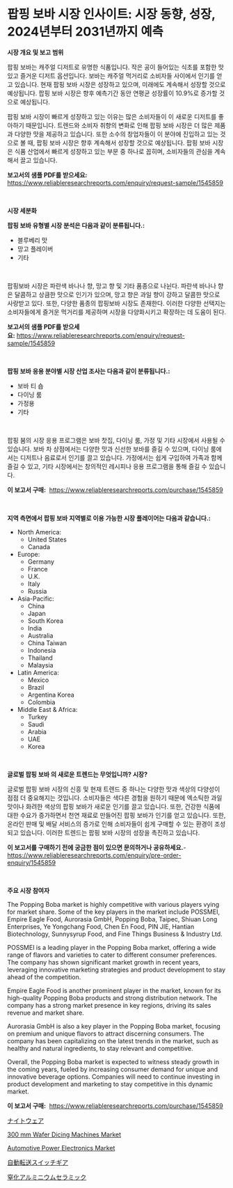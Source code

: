 <p><h1>팝핑 보바 시장 인사이트: 시장 동향, 성장, 2024년부터 2031년까지 예측</h1></p><p><strong>시장 개요 및 보고 범위</strong></p>
<p><p>팝핑 보바는 캐주얼 디저트로 유명한 식품입니다. 작은 공이 들어있는 식초를 포함한 맛있고 즐거운 디저트 옵션입니다. 보바는 캐주얼 먹거리로 소비자들 사이에서 인기를 얻고 있습니다. 현재 팝핑 보바 시장은 성장하고 있으며, 미래에도 계속해서 성장할 것으로 예상됩니다. 팝핑 보바 시장은 향후 예측기간 동안 연평균 성장률이 10.9%로 증가할 것으로 예상됩니다.</p><p>팝핑 보바 시장이 빠르게 성장하고 있는 이유는 많은 소비자들이 이 새로운 디저트를 좋아하기 때문입니다. 트렌드와 소비자 취향의 변화로 인해 팝핑 보바 시장은 더 많은 제품과 다양한 맛을 제공하고 있습니다. 또한 소수의 창업자들이 이 분야에 진입하고 있는 것으로 볼 때, 팝핑 보바 시장은 향후 계속해서 성장할 것으로 예상됩니다. 팝핑 보바 시장은 식품 산업에서 빠르게 성장하고 있는 부문 중 하나로 꼽히며, 소비자들의 관심을 계속해서 끌고 있습니다.</p></p>
<p><strong>보고서의 샘플 PDF를 받으세요:</strong> <a href="https://www.reliableresearchreports.com/enquiry/request-sample/1545859">https://www.reliableresearchreports.com/enquiry/request-sample/1545859</a></p>
<p>&nbsp;</p>
<p><strong>시장 세분화</strong></p>
<p><strong>팝핑 보바 유형별 시장 분석은 다음과 같이 분류됩니다.:</strong></p>
<p><ul><li>블루베리 맛</li><li>망고 플레이버</li><li>기타</li></ul></p>
<p>&nbsp;</p>
<p><p>팝핑보바 시장은 파란색 바나나 향, 망고 향 및 기타 품종으로 나뉜다. 파란색 바나나 향은 달콤하고 상큼한 맛으로 인기가 있으며, 망고 향은 과일 향이 강하고 달콤한 맛으로 사랑받고 있다. 또한, 다양한 품종의 팝핑보바 시장도 존재한다. 이러한 다양한 선택지는 소비자들에게 즐거운 먹거리를 제공하며 시장을 다양화시키고 확장하는 데 도움이 된다.</p></p>
<p><strong>보고서의 샘플 PDF를 받으세요:</strong>&nbsp;<a href="https://www.reliableresearchreports.com/enquiry/request-sample/1545859">https://www.reliableresearchreports.com/enquiry/request-sample/1545859</a></p>
<p>&nbsp;</p>
<p><strong> 팝핑 보바 응용 분야별 시장 산업 조사는 다음과 같이 분류됩니다.:</strong></p>
<p><ul><li>보바 티 숍</li><li>다이닝 룸</li><li>가정용</li><li>기타</li></ul></p>
<p>&nbsp;</p>
<p><p>팝핑 붐의 시장 응용 프로그램은 보바 찻집, 다이닝 룸, 가정 및 기타 시장에서 사용될 수 있습니다. 보바 차 상점에서는 다양한 맛과 신선한 보바를 즐길 수 있으며, 다이닝 룸에서는 디저트나 음료로서 인기를 끌고 있습니다. 가정에서는 쉽게 구입하여 가족과 함께 즐길 수 있고, 기타 시장에서는 창의적인 레시피나 응용 프로그램을 통해 즐길 수 있습니다.</p></p>
<p><strong>이 보고서 구매:</strong>&nbsp; <a href="https://www.reliableresearchreports.com/purchase/1545859">https://www.reliableresearchreports.com/purchase/1545859</a></p>
<p>&nbsp;</p>
<p><strong>지역 측면에서 팝핑 보바 지역별로 이용 가능한 시장 플레이어는 다음과 같습니다.:</strong></p>
<p><ul>
    <li>
        North America:
        <ul>
            <li>United States</li>
            <li>Canada</li>
        </ul>
    </li>
    <li>
        Europe:
        <ul>
            <li>Germany</li>
            <li>France</li>
            <li>U.K.</li>
            <li>Italy</li>
            <li>Russia</li>
        </ul>
    </li>
    <li>
        Asia-Pacific:
        <ul>
            <li>China</li>
            <li>Japan</li>
            <li>South Korea</li>
            <li>India</li>
            <li>Australia</li>
            <li>China Taiwan</li>
            <li>Indonesia</li>
            <li>Thailand</li>
            <li>Malaysia</li>
        </ul>
    </li>
    <li>
        Latin America:
        <ul>
            <li>Mexico</li>
            <li>Brazil</li>
            <li>Argentina Korea</li>
            <li>Colombia</li>
        </ul>
    </li>
    <li>
        Middle East & Africa:
        <ul>
            <li>Turkey</li>
            <li>Saudi</li>
            <li>Arabia</li>
            <li>UAE</li>
            <li>Korea</li>
        </ul>
    </li>
    </ul></p>
<p>&nbsp;</p>
<p><strong>글로벌 팝핑 보바 의 새로운 트렌드는 무엇입니까? 시장?</strong></p>
<p><p>글로벌 팝핑 보바 시장의 신흥 및 현재 트렌드 중 하나는 다양한 맛과 색상의 다양성이 점점 더 중요해지는 것입니다. 소비자들은 색다른 경험을 원하기 때문에 엑소틱한 과일 맛이나 화려한 색상의 팝핑 보바가 새로운 인기를 끌고 있습니다. 또한, 건강한 식품에 대한 수요가 증가하면서 천연 재료로 만들어진 팝핑 보바가 인기를 얻고 있습니다. 또한, 온라인 판매 및 배달 서비스의 증가로 인해 소비자들이 쉽게 구매할 수 있는 환경이 조성되고 있습니다. 이러한 트렌드는 팝핑 보바 시장의 성장을 촉진하고 있습니다.</p></p>
<p><strong>이 보고서를 구매하기 전에 궁금한 점이 있으면 문의하거나 공유하세요.</strong>- <a href="https://www.reliableresearchreports.com/enquiry/pre-order-enquiry/1545859">https://www.reliableresearchreports.com/enquiry/pre-order-enquiry/1545859</a></p>
<p>&nbsp;</p>
<p><strong>주요 시장 참여자</strong></p>
<p><p>The Popping Boba market is highly competitive with various players vying for market share. Some of the key players in the market include POSSMEI, Empire Eagle Food, Aurorasia GmbH, Popping Boba, Taipec, Shiuan Long Enterprises, Ye Yongchang Food, Chen En Food, PIN JIE, Hantian Biotechnology, Sunnysyrup Food, and Fine Things Business & Industry Ltd.</p><p>POSSMEI is a leading player in the Popping Boba market, offering a wide range of flavors and varieties to cater to different consumer preferences. The company has shown significant market growth in recent years, leveraging innovative marketing strategies and product development to stay ahead of the competition.</p><p>Empire Eagle Food is another prominent player in the market, known for its high-quality Popping Boba products and strong distribution network. The company has a strong market presence in key regions, driving its sales revenue and market share.</p><p>Aurorasia GmbH is also a key player in the Popping Boba market, focusing on premium and unique flavors to attract discerning consumers. The company has been capitalizing on the latest trends in the market, such as healthy and natural ingredients, to stay relevant and competitive.</p><p>Overall, the Popping Boba market is expected to witness steady growth in the coming years, fueled by increasing consumer demand for unique and innovative beverage options. Companies will need to continue investing in product development and marketing to stay competitive in this dynamic market.</p></p>
<p><strong>이 보고서 구매:</strong>&nbsp;&nbsp;<a href="https://www.reliableresearchreports.com/purchase/1545859">https://www.reliableresearchreports.com/purchase/1545859</a></p>
<p><p><a href="https://github.com/EthanMorar2011/Market-Research-Report-List-1/blob/main/351674814107.md">ナイトウェア</a></p><p><a href="https://github.com/jj19131/Market-Research-Report-List-2/blob/main/300-mm-wafer-dicing-machines-market.md">300 mm Wafer Dicing Machines Market</a></p><p><a href="https://issuu.com/reportprime-2/docs/automotive-power-electronics-market-size-2030.pptx">Automotive Power Electronics Market</a></p><p><a href="https://github.com/dzy793153605/Market-Research-Report-List-1/blob/main/243306614106.md">自動転送スイッチギア</a></p><p><a href="https://medium.com/@slbola/%E3%82%A2%E3%83%AB%E3%83%9F%E3%83%8B%E3%82%A6%E3%83%A0%E7%AA%92%E5%8C%96%E7%89%A9%E3%82%BB%E3%83%A9%E3%83%9F%E3%83%83%E3%82%AF%E5%B8%82%E5%A0%B4%E5%B1%95%E6%9C%9B-%E6%A5%AD%E7%95%8C%E3%81%AE%E6%A6%82%E8%A6%81%E3%81%A8%E4%BA%88%E6%B8%AC-2024%E5%B9%B4%E3%81%8B%E3%82%892031%E5%B9%B4-3ee351e674fb">窒化アルミニウムセラミック</a></p></p>
